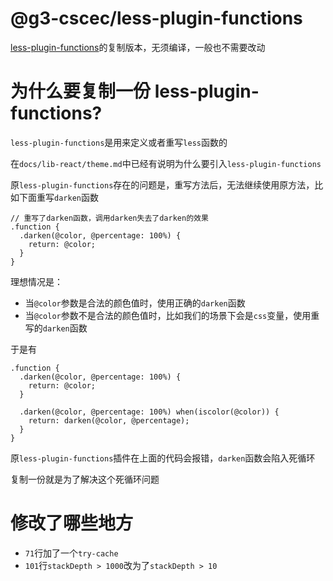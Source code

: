 # @g3-cscec/less-plugin-functions

[less-plugin-functions](https://github.com/seven-phases-max/less-plugin-functions)的复制版本，无须编译，一般也不需要改动

# 为什么要复制一份 less-plugin-functions?

`less-plugin-functions`是用来定义或者重写`less`函数的

在`docs/lib-react/theme.md`中已经有说明为什么要引入`less-plugin-functions`

原`less-plugin-functions`存在的问题是，重写方法后，无法继续使用原方法，比如下面重写`darken`函数

```less
// 重写了darken函数，调用darken失去了darken的效果
.function {
  .darken(@color, @percentage: 100%) {
    return: @color;
  }
}
```

理想情况是：

- 当`@color`参数是合法的颜色值时，使用正确的`darken`函数
- 当`@color`参数不是合法的颜色值时，比如我们的场景下会是`css`变量，使用重写的`darken`函数

于是有

```less
.function {
  .darken(@color, @percentage: 100%) {
    return: @color;
  }

  .darken(@color, @percentage: 100%) when(iscolor(@color)) {
    return: darken(@color, @percentage);
  }
}
```

原`less-plugin-functions`插件在上面的代码会报错，`darken`函数会陷入死循环

复制一份就是为了解决这个死循环问题

# 修改了哪些地方

- `71`行加了一个`try-cache`
- `101`行`stackDepth > 1000`改为了`stackDepth > 10`

